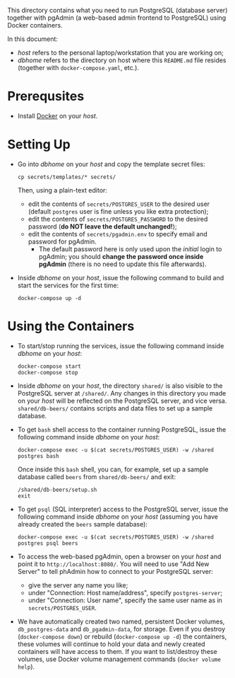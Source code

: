 This directory contains what you need to run PostgreSQL (database server) together with pgAdmin (a web-based admin frontend to PostgreSQL) using Docker containers.

In this document:
- *host* refers to the personal laptop/workstation that you are working on;
- *dbhome* refers to the directory on host where this `README.md` file resides (together with `docker-compose.yaml`, etc.).

# Prerequsites

- Install [Docker](https://docs.docker.com/get-docker/) on your *host*.

# Setting Up

- Go into *dbhome* on your *host* and copy the template secret files:
  ```
  cp secrets/templates/* secrets/
  ```
  Then, using a plain-text editor:
  + edit the contents of `secrets/POSTGRES_USER` to the desired user (default `postgres` user is fine unless you like extra protection);
  + edit the contents of `secrets/POSTGRES_PASSWORD` to the desired password (**do NOT leave the default unchanged!**);
  + edit the contents of `secrets/pgadmin.env` to specify email and password for pgAdmin.
    * The default password here is only used upon the *initial* login to pgAdmin; you should **change the password once inside pgAdmin** (there is no need to update this file afterwards).

- Inside *dbhome* on your *host*, issue the following command to build and start the services for the first time:
  ```
  docker-compose up -d
  ```

# Using the Containers

- To start/stop running the services, issue the following command inside *dbhome* on your *host*:
  ```
  docker-compose start
  docker-compose stop
  ```

- Inside *dbhome* on your *host*, the directory `shared/` is also visible to the PostgreSQL server at `/shared/`.
  Any changes in this directory you made on your *host* will be reflected on the PostgreSQL server, and vice versa.
  `shared/db-beers/` contains scripts and data files to set up a sample database.

- To get `bash` shell access to the container running PostgreSQL, issue the following command inside *dbhome* on your *host*:
  ```
  docker-compose exec -u $(cat secrets/POSTGRES_USER) -w /shared postgres bash
  ```
  Once inside this `bash` shell, you can, for example, set up a sample database called `beers` from `shared/db-beers/` and exit:
  ```
  /shared/db-beers/setup.sh
  exit
  ```

- To get `psql` (SQL interpreter) access to the PostgreSQL server, issue the following command inside *dbhome* on your *host* (assuming you have already created the `beers` sample database):
  ```
  docker-compose exec -u $(cat secrets/POSTGRES_USER) -w /shared postgres psql beers
  ```

- To access the web-based pgAdmin, open a browser on your *host* and point it to `http://localhost:8080/`.
  You will need to use "Add New Server" to tell phAdmin how to connect to your PostgreSQL server:
  + give the server any name you like;
  + under "Connection: Host name/address", specify `postgres-server`;
  + under "Connection: User name", specify the same user name as in `secrets/POSTGRES_USER`.

- We have automatically created two named, persistent Docker volumes, `db_postgres-data` and `db_pgadmin-data`, for storage.
  Even if you destroy (`docker-compose down`) or rebuild (`docker-compose up -d`) the containers, these volumes will continue to hold your data and newly created containers will have access to them.
  If you want to list/destroy these volumes, use Docker volume management commands (`docker volume help`).
